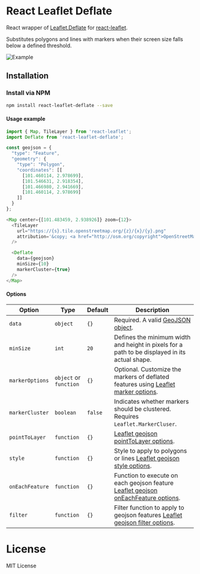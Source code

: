 # React Leaflet Deflate

React wrapper of [Leaflet.Deflate](
https://github.com/oliverroick/Leaflet.Deflate)
for [react-leaflet](https://github.com/PaulLeCam/react-leaflet).

Substitutes polygons and lines with markers when their screen size falls below a defined threshold.

![Example](https://cloud.githubusercontent.com/assets/159510/7164588/090c06fe-e399-11e4-956d-0283ef7e69cf.gif)

## Installation

### Install via NPM

```bash
npm install react-leaflet-deflate --save
```

#### Usage example

```javascript
import { Map, TileLayer } from 'react-leaflet';
import Deflate from 'react-leaflet-deflate';

const geojson = {
  "type": "Feature",
  "geometry": {
	"type": "Polygon",
	"coordinates": [[
	  [101.460114, 2.978699],
	  [101.546631, 2.918354],
	  [101.466980, 2.941669],
	  [101.460114, 2.978699]
	]]
  }
};

<Map center={[101.483459, 2.938926]} zoom={12}>
  <TileLayer
    url="https://{s}.tile.openstreetmap.org/{z}/{x}/{y}.png"
    attribution='&copy; <a href="http://osm.org/copyright">OpenStreetMap</a> contributors'
  />

  <Deflate
    data={geojson}
    minSize={10}
    markerCluster={true}
  />
</Map>
```

#### Options

Option          | Type      | Default | Description
--------------- | --------- | ------- | -------------
`data`          | `object`     | `{}`    | Required. A valid [GeoJSON object](http://geojson.org/geojson-spec.html).
`minSize`       | `int`     | `20`    | Defines the minimum width and height in pixels for a path to be displayed in its actual shape.
`markerOptions` | `object` or `function`  | `{}`    | Optional. Customize the markers of deflated features using [Leaflet marker options](http://leafletjs.com/reference-1.3.0.html#marker).
`markerCluster` | `boolean` | `false` | Indicates whether markers should be clustered. Requires `Leaflet.MarkerCluser`.
`pointToLayer`  | `function`  | `{}`    | [Leaflet geojson pointToLayer options](http://leafletjs.com/reference-1.3.0.html#geojson-pointtolayer).
`style`         | `function`  | `{}`    | Style to apply to polygons or lines [Leaflet geojson style options](http://leafletjs.com/reference-1.3.0.html#geojson-style).
`onEachFeature` | `function`  | `{}`    | Function to execute on each geojson feature [Leaflet geojson onEachFeature options](http://leafletjs.com/reference-1.3.0.html#geojson-oneachfeature).
`filter`        | `function`  | `{}`    | Filter function to apply to geojson features [Leaflet geojson filter options](http://leafletjs.com/reference-1.3.0.html#geojson-filter).

# License

MIT License
